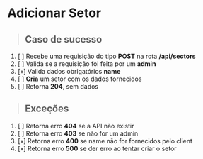 # Adicionar Setor

> ## Caso de sucesso

1. [ ] Recebe uma requisição do tipo **POST** na rota **/api/sectors**
2. [ ] Valida se a requisição foi feita por um **admin**
3. [x] Valida dados obrigatórios **name**
4. [ ] **Cria** um setor com os dados fornecidos
5. [ ] Retorna **204**, sem dados

> ## Exceções

1. [ ] Retorna erro **404** se a API não existir
2. [ ] Retorna erro **403** se não for um admin
3. [x] Retorna erro **400** se name não for fornecidos pelo client
4. [x] Retorna erro **500** se der erro ao tentar criar o setor